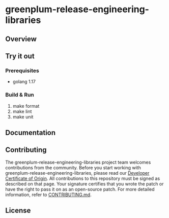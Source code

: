 # greenplum-release-engineering-libraries

## Overview

## Try it out

### Prerequisites

* golang 1.17

### Build & Run

1. make format
2. make lint
3. make unit

## Documentation

## Contributing

The greenplum-release-engineering-libraries project team welcomes contributions from the community. Before you start working with greenplum-release-engineering-libraries, please
read our [Developer Certificate of Origin](https://cla.vmware.com/dco). All contributions to this repository must be
signed as described on that page. Your signature certifies that you wrote the patch or have the right to pass it on
as an open-source patch. For more detailed information, refer to [CONTRIBUTING.md](CONTRIBUTING.md).

## License

